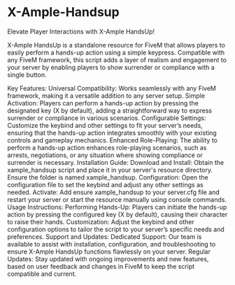 # X-Ample-Handsup
Elevate Player Interactions with X-Ample HandsUp!

X-Ample HandsUp is a standalone resource for FiveM that allows players to easily perform a hands-up action using a simple keypress. Compatible with any FiveM framework, this script adds a layer of realism and engagement to your server by enabling players to show surrender or compliance with a single button.

Key Features:
Universal Compatibility: Works seamlessly with any FiveM framework, making it a versatile addition to any server setup.
Simple Activation: Players can perform a hands-up action by pressing the designated key (X by default), adding a straightforward way to express surrender or compliance in various scenarios.
Configurable Settings: Customize the keybind and other settings to fit your server’s needs, ensuring that the hands-up action integrates smoothly with your existing controls and gameplay mechanics.
Enhanced Role-Playing: The ability to perform a hands-up action enhances role-playing scenarios, such as arrests, negotiations, or any situation where showing compliance or surrender is necessary.
Installation Guide:
Download and Install: Obtain the xample_handsup script and place it in your server's resource directory. Ensure the folder is named xample_handsup.
Configuration: Open the configuration file to set the keybind and adjust any other settings as needed.
Activate: Add ensure xample_handsup to your server.cfg file and restart your server or start the resource manually using console commands.
Usage Instructions:
Performing Hands-Up: Players can initiate the hands-up action by pressing the configured key (X by default), causing their character to raise their hands.
Customization: Adjust the keybind and other configuration options to tailor the script to your server’s specific needs and preferences.
Support and Updates:
Dedicated Support: Our team is available to assist with installation, configuration, and troubleshooting to ensure X-Ample HandsUp functions flawlessly on your server.
Regular Updates: Stay updated with ongoing improvements and new features, based on user feedback and changes in FiveM to keep the script compatible and current.
